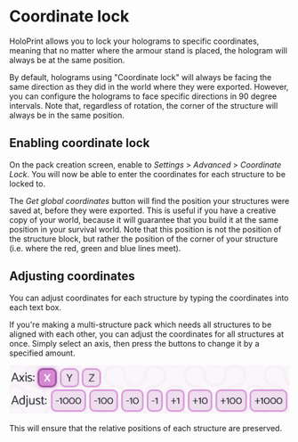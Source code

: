 # Coordinate lock
HoloPrint allows you to lock your holograms to specific coordinates, meaning that no matter where the armour stand is placed, the hologram will always be at the same position.

By default, holograms using "Coordinate lock" will always be facing the same direction as they did in the world where they were exported. However, you can configure the holograms to face specific directions in 90 degree intervals. Note that, regardless of rotation, the corner of the structure will always be in the same position.

## Enabling coordinate lock
On the pack creation screen, enable to _Settings_ > _Advanced_ > _Coordinate Lock_. You will now be able to enter the coordinates for each structure to be locked to.

The _Get global coordinates_ button will find the position your structures were saved at, before they were exported. This is useful if you have a creative copy of your world, because it will guarantee that you build it at the same position in your survival world. Note that this position is not the position of the structure block, but rather the position of the corner of your structure (i.e. where the red, green and blue lines meet).

## Adjusting coordinates
You can adjust coordinates for each structure by typing the coordinates into each text box.

If you're making a multi-structure pack which needs all structures to be aligned with each other, you can adjust the coordinates for all structures at once. Simply select an axis, then press the buttons to change it by a specified amount.

![Coordinate adjustment options](/assets/coordinateLockCoordsAdjustment.png)

This will ensure that the relative positions of each structure are preserved.